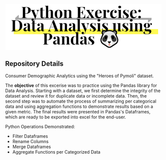 <div align="center">
<img src="https://github.com/JosefinaAureaAmaro/01_Python_Pandas/blob/master/images/read_me_header_img.PNG">
</div>
<div>
<h2> Repository Details </h2>
 <p>Consumer Demographic Analytics using the "Heroes of Pymoli" dataset.</p>
  

<p> The <b>objective</b> of this excerise was to practice using the Pandas library for Data Analysis. Starting with a dataset, we first determine the integrity of the dataset and review it for duplicate data or incomplete data. Then, the second step was to automate the process of summarizing per categorical data and using aggregation functions to demonstrate results based on a given metric. The final results were presented in Pandas's Dataframes, which are ready to be exported into excel for the end-user.<p>
</div>

<div>
<p> Python Operations Demonstrated:</p>
<ul>
  <li> Filter Dataframes </li>
  <li> Rename Columns </li>
  <li> Merge Dataframes </li>
  <li> Aggregate Functions per Categorized Data </li>
</ul>
</div>
